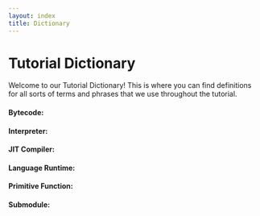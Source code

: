 ```yaml
---
layout: index
title: Dictionary
---
```


# Tutorial Dictionary

Welcome to our Tutorial Dictionary! This is where you can find definitions for all sorts of terms and phrases that we use throughout the tutorial.

#### Bytecode:

#### Interpreter:

#### JIT Compiler:

#### Language Runtime:

#### Primitive Function:

#### Submodule:

